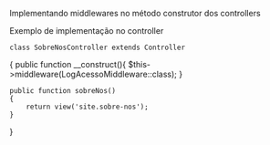 Implementando middlewares no método construtor dos controllers

Exemplo de implementação no controller

    class SobreNosController extends Controller
{
    public function __construct(){
        $this->middleware(LogAcessoMiddleware::class);
    }

    public function sobreNos()
    {
        return view('site.sobre-nos');
    }
}
